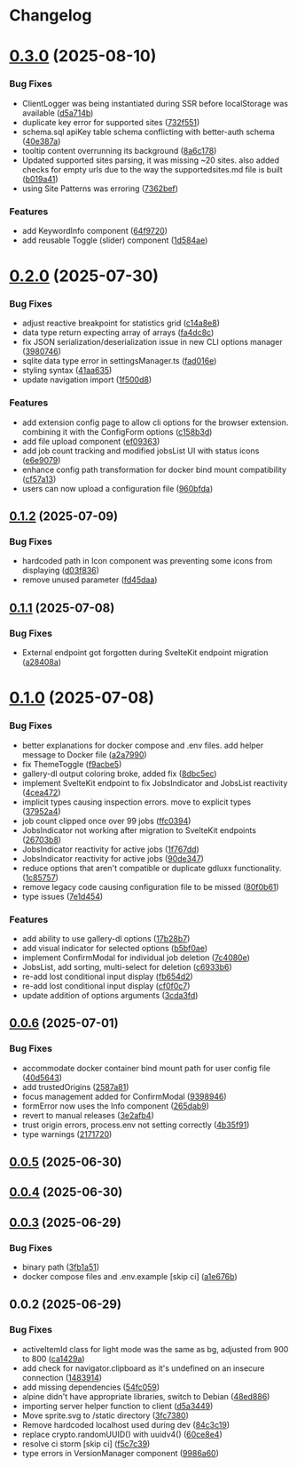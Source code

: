 # Changelog

# [0.3.0](https://github.com/gdluxx/gdluxx/compare/v0.2.0...v0.3.0) (2025-08-10)


### Bug Fixes

* ClientLogger was being instantiated during SSR before localStorage was available ([d5a714b](https://github.com/gdluxx/gdluxx/commit/d5a714bbd89ea7af6cd544817af4a612481819f1))
* duplicate key error for supported sites ([732f551](https://github.com/gdluxx/gdluxx/commit/732f551dfc1a9955647383fe50998d0101083ba2))
* schema.sql apiKey table schema conflicting with better-auth schema ([40e387a](https://github.com/gdluxx/gdluxx/commit/40e387a6a92619395afa2488503341e5d884e5da))
* tooltip content overrunning its background ([8a6c178](https://github.com/gdluxx/gdluxx/commit/8a6c178b988638f1420a848f687d4297b16e67d2))
* Updated supported sites parsing, it was missing ~20 sites. also added checks for empty urls due to the way the supportedsites.md file is built ([b019a41](https://github.com/gdluxx/gdluxx/commit/b019a4169917c79d7d257dcf40d60db5bb78cc85))
* using Site Patterns was erroring ([7362bef](https://github.com/gdluxx/gdluxx/commit/7362befc735f28df1e2ce318fb679a9f510c8f98))


### Features

* add KeywordInfo component ([64f9720](https://github.com/gdluxx/gdluxx/commit/64f9720ca7f40d0e3e1c6bd690710a8522561ae1))
* add reusable Toggle (slider) component ([1d584ae](https://github.com/gdluxx/gdluxx/commit/1d584ae005b1cd654e2a626025ac2e7fdc57f48d))

# [0.2.0](https://github.com/gdluxx/gdluxx/compare/v0.1.2...v0.2.0) (2025-07-30)


### Bug Fixes

* adjust reactive breakpoint for statistics grid ([c14a8e8](https://github.com/gdluxx/gdluxx/commit/c14a8e890e351d6f1bdda9d1d2252f0f1bf5f8b4))
* data type return expecting array of arrays ([fa4dc8c](https://github.com/gdluxx/gdluxx/commit/fa4dc8ca50dd70a7cc4e2b572916ffc7900aa374))
* fix JSON serialization/deserialization issue in new CLI options manager ([3980746](https://github.com/gdluxx/gdluxx/commit/3980746883c5a0bce591d3609cb801627ccc00cb))
* sqlite data type error in settingsManager.ts ([fad016e](https://github.com/gdluxx/gdluxx/commit/fad016eea79bbfccb775a159d8874e2dfeb8618b))
* styling syntax ([41aa635](https://github.com/gdluxx/gdluxx/commit/41aa635e809be7cb646e961064ab928df77dac3f))
* update navigation import ([1f500d8](https://github.com/gdluxx/gdluxx/commit/1f500d8ce842ff057aef8b0557477b6829c0463b))


### Features

* add extension config page to allow cli options for the browser extension. combining it with the ConfigForm options ([c158b3d](https://github.com/gdluxx/gdluxx/commit/c158b3d34d978e2b27c6af58c54f2c78be46952d))
* add file upload component ([ef09363](https://github.com/gdluxx/gdluxx/commit/ef09363716775f33b02d6d930623c486b26e0e84))
* add job count tracking and modified jobsList UI with status icons ([e6e9079](https://github.com/gdluxx/gdluxx/commit/e6e9079b69c7bdaee517d883b289178f78338a05))
* enhance config path transformation for docker bind mount compatibility ([cf57a13](https://github.com/gdluxx/gdluxx/commit/cf57a134543a222db3aeafe65c6040dea98775a7))
* users can now upload a configuration file ([960bfda](https://github.com/gdluxx/gdluxx/commit/960bfda2676cb0be3e8f794ce08cc34ff5a4d862))

## [0.1.2](https://github.com/gdluxx/gdluxx/compare/v0.1.1...v0.1.2) (2025-07-09)


### Bug Fixes

* hardcoded path in Icon component was preventing some icons from displaying ([d03f836](https://github.com/gdluxx/gdluxx/commit/d03f836445bbf1cefd0f9ca0d42944e5a905edd1))
* remove unused parameter ([fd45daa](https://github.com/gdluxx/gdluxx/commit/fd45daa66ab091330c183847d79126978de32a24))

## [0.1.1](https://github.com/gdluxx/gdluxx/compare/v0.1.0...v0.1.1) (2025-07-08)


### Bug Fixes

* External endpoint got forgotten during SvelteKit endpoint migration ([a28408a](https://github.com/gdluxx/gdluxx/commit/a28408a857f3452af4d621dafb8afddc3e56338a))

# [0.1.0](https://github.com/gdluxx/gdluxx/compare/v0.0.6...v0.1.0) (2025-07-08)


### Bug Fixes

* better explanations for docker compose and .env files. add helper message to Docker file ([a2a7990](https://github.com/gdluxx/gdluxx/commit/a2a79902efae493a48e35e2b3ee8f9e812fb416c))
* fix ThemeToggle ([f9acbe5](https://github.com/gdluxx/gdluxx/commit/f9acbe553bd61e0904f1c0902291baafeb035dd2))
* gallery-dl output coloring broke, added fix ([8dbc5ec](https://github.com/gdluxx/gdluxx/commit/8dbc5ecddf8929df239399d358be43fc08ddc12f))
* implement SvelteKit endpoint to fix JobsIndicator and JobsList reactivity ([4cea472](https://github.com/gdluxx/gdluxx/commit/4cea472c32b0ecf5111dbedbd6854651c7c98a6c))
* implicit types causing inspection errors. move to explicit types ([37952a4](https://github.com/gdluxx/gdluxx/commit/37952a49a247c190bb9191fe716acdc97a36e5e6))
* job count clipped once over 99 jobs ([ffc0394](https://github.com/gdluxx/gdluxx/commit/ffc0394490b1c80cc66258dee8f36c120b6356b8))
* JobsIndicator not working after migration to SvelteKit endpoints ([26703b8](https://github.com/gdluxx/gdluxx/commit/26703b8bdd46ed873f65fba507d2f06bd7e0b1e7))
* JobsIndicator reactivity for active jobs ([1f767dd](https://github.com/gdluxx/gdluxx/commit/1f767dd903ea5492c997a71f604cd1052ffcf37e))
* JobsIndicator reactivity for active jobs ([90de347](https://github.com/gdluxx/gdluxx/commit/90de34712ca23f36e319cb13b87bc23ad90c7dca))
* reduce options that aren't compatible or duplicate gdluxx functionality. ([1c85757](https://github.com/gdluxx/gdluxx/commit/1c85757f3dc21d21f14dfe56c4de15a72fe27526))
* remove legacy code causing configuration file to be missed ([80f0b61](https://github.com/gdluxx/gdluxx/commit/80f0b61f218a305ece7ba4807ee8e520a459716d))
* type issues ([7e1d454](https://github.com/gdluxx/gdluxx/commit/7e1d45494d3f6615036c0f0bfcef612ad2a2b81d))


### Features

* add ability to use gallery-dl options ([17b28b7](https://github.com/gdluxx/gdluxx/commit/17b28b77e78c4cd447f4a0d150dd3c8a17ba70a1))
* add visual indicator for selected options ([b5bf0ae](https://github.com/gdluxx/gdluxx/commit/b5bf0ae9570eb66fff89f24bd268fab95619ae26))
* implement ConfirmModal for individual job deletion ([7c4080e](https://github.com/gdluxx/gdluxx/commit/7c4080ecf85a9c01182809906df45d217f781213))
* JobsList, add sorting, multi-select for deletion ([c6933b6](https://github.com/gdluxx/gdluxx/commit/c6933b681f7b313e16401fb62a964003cd4a7a14))
* re-add lost conditional input display ([fb654d2](https://github.com/gdluxx/gdluxx/commit/fb654d2d3a5fab7dd46e1deeb421bb5e4bb1f28d))
* re-add lost conditional input display ([cf0f0c7](https://github.com/gdluxx/gdluxx/commit/cf0f0c7e387ccee5ddca21930943e78fbaa070c1))
* update addition of options arguments ([3cda3fd](https://github.com/gdluxx/gdluxx/commit/3cda3fd525339516fb04a2bb6548daf60a5a8a7f))

## [0.0.6](https://github.com/gdluxx/gdluxx/compare/v0.0.5...v0.0.6) (2025-07-01)


### Bug Fixes

* accommodate docker container bind mount path for user config file ([40d5643](https://github.com/gdluxx/gdluxx/commit/40d5643fcc37413799e7de80866e059c90668be2))
* add trustedOrigins ([2587a81](https://github.com/gdluxx/gdluxx/commit/2587a81e745f44b24fdbae084910467996dcc24b))
* focus management added for ConfirmModal ([9398946](https://github.com/gdluxx/gdluxx/commit/9398946887e3cf1d65e019ce0442087442bae734))
* formError now uses the Info component ([265dab9](https://github.com/gdluxx/gdluxx/commit/265dab9cba4cdf3e8d44c5d2bdfd4ebfcd6b0272))
* revert to manual releases ([3e2afb4](https://github.com/gdluxx/gdluxx/commit/3e2afb4e66f35cc4c7c1713c81d07b32fd218fe7))
* trust origin errors, process.env not setting correctly ([4b35f91](https://github.com/gdluxx/gdluxx/commit/4b35f918364cb84e06b726a6dbd0c286fcd8927d))
* type warnings ([2171720](https://github.com/gdluxx/gdluxx/commit/2171720b06e724c0231ecf5737fb37bf2e8d675b))

## [0.0.5](https://github.com/gdluxx/gdluxx/compare/v0.0.4...v0.0.5) (2025-06-30)

## [0.0.4](https://github.com/gdluxx/gdluxx/compare/v0.0.3...v0.0.4) (2025-06-30)

## [0.0.3](https://github.com/gdluxx/gdluxx/compare/v0.0.2...v0.0.3) (2025-06-29)


### Bug Fixes

* binary path ([3fb1a51](https://github.com/gdluxx/gdluxx/commit/3fb1a519a2434831237f6ed17f0d451bf35c950a))
* docker compose files and .env.example [skip ci] ([a1e676b](https://github.com/gdluxx/gdluxx/commit/a1e676b9fbbe2794bd5a493a26a950906000803c))

## 0.0.2 (2025-06-29)


### Bug Fixes

* activeItemId class for light mode was the same as bg, adjusted from 900 to 800 ([ca1429a](https://github.com/gdluxx/gdluxx/commit/ca1429abe5cc12aea789bd94db280268ca013722))
* add check for navigator.clipboard as it's undefined on an insecure connection ([1483914](https://github.com/gdluxx/gdluxx/commit/14839144a495f504a715734c7b868c527a183d84))
* add missing dependencies ([54fc059](https://github.com/gdluxx/gdluxx/commit/54fc059e6c9c7538443d4cd72795868a686605b9))
* alpine didn't have appropriate libraries, switch to Debian ([48ed886](https://github.com/gdluxx/gdluxx/commit/48ed886591c7aa12a4ac5b2e2cf52e40c22c9b43))
* importing server helper function to client ([d5a3449](https://github.com/gdluxx/gdluxx/commit/d5a3449934e28d0feb6fccda123644371691f1a2))
* Move sprite.svg to /static directory ([3fc7380](https://github.com/gdluxx/gdluxx/commit/3fc7380a830a19361a240a1611eeda4bcdbd3670))
* Remove hardcoded localhost used during dev ([84c3c19](https://github.com/gdluxx/gdluxx/commit/84c3c19cfc9fc05c7054aa534d0c88abda3ff50a))
* replace crypto.randomUUID() with uuidv4() ([60ce8e4](https://github.com/gdluxx/gdluxx/commit/60ce8e4e7fde14b9724c7f667e6e79ad07f25cf7))
* resolve ci storm [skip ci] ([f5c7c39](https://github.com/gdluxx/gdluxx/commit/f5c7c39c92a4e42bcf590088fa6ddaad2be2ba4e))
* type errors in VersionManager component ([9986a60](https://github.com/gdluxx/gdluxx/commit/9986a60546fe8f6222b9f90452e9139f5fd649af))
